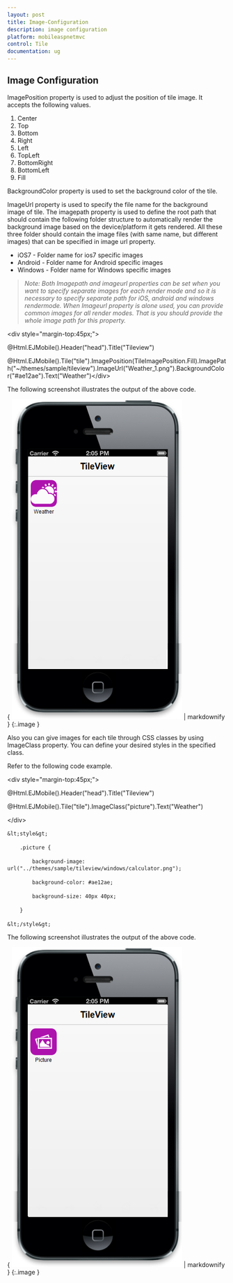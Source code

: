 ```yaml
---
layout: post
title: Image-Configuration
description: image configuration
platform: mobileaspnetmvc
control: Tile
documentation: ug
---
```


## Image Configuration

ImagePosition property is used to adjust the position of tile image. It accepts the following values.

1. Center
2. Top
3. Bottom
4. Right
5. Left
6. TopLeft
7. BottomRight
8. BottomLeft 
9. Fill



BackgroundColor property is used to set the background color of the tile.

ImageUrl property is used to specify the file name for the background image of tile. The imagepath property is used to define the root path that should contain the following folder structure to automatically render the background image based on the device/platform it gets rendered. All these three folder should contain the image files (with same name, but different images) that can be specified in image url property.

* iOS7 - Folder name for ios7 specific images
* Android - Folder name for Android specific images
* Windows - Folder name for Windows specific images



> _Note: Both Imagepath and imageurl properties can be set when you want to specify separate images for each render mode and so it is necessary to specify separate path for iOS, android and windows rendermode. When Imageurl property is alone used, you can provide common images for all render modes. That is you should provide the whole image path for this property._





&lt;div style="margin-top:45px;"&gt;

@Html.EJMobile().Header("head").Title("Tileview")

@Html.EJMobile().Tile("tile").ImagePosition(TileImagePosition.Fill).ImagePath("~/themes/sample/tileview").ImageUrl("Weather_1.png").BackgroundColor("#ae12ae").Text("Weather")&lt;/div&gt;





The following screenshot illustrates the output of the above code.

{ ![C:/Users/labuser/AppData/Roaming/Skype/My Skype Received Files/imagepositionchange.png](Image-Configuration_images/Image-Configuration_img1.png) | markdownify }
{:.image }


Also you can give images for each tile through CSS classes by using ImageClass property. You can define your desired styles in the specified class.

Refer to the following code example.



&lt;div style="margin-top:45px;"&gt;

@Html.EJMobile().Header("head").Title("Tileview")

@Html.EJMobile().Tile("tile").ImageClass("picture").Text("Weather")

&lt;/div&gt;



    &lt;style&gt;

        .picture {

            background-image: url("../themes/sample/tileview/windows/calculator.png");

            background-color: #ae12ae;

            background-size: 40px 40px;

        }

    &lt;/style&gt;



The following screenshot illustrates the output of the above code.

{ ![C:/Users/labuser/Desktop/ImagClass.png](Image-Configuration_images/Image-Configuration_img2.png) | markdownify }
{:.image }


